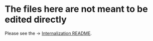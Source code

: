 # The files here are not meant to be edited directly

Please see the &rarr; [Internalization README](../README.md).